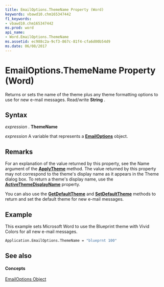 ```yaml
---
title: EmailOptions.ThemeName Property (Word)
keywords: vbawd10.chm165347442
f1_keywords:
- vbawd10.chm165347442
ms.prod: word
api_name:
- Word.EmailOptions.ThemeName
ms.assetid: ec988c2a-9cf3-867c-81f4-cfa6d00b54d9
ms.date: 06/08/2017
---
```



# EmailOptions.ThemeName Property (Word)

Returns or sets the name of the theme plus any theme formatting options to use for new e-mail messages. Read/write  **String** .


## Syntax

 _expression_ . **ThemeName**

 _expression_ A variable that represents a **[EmailOptions](Word.EmailOptions.md)** object.


## Remarks

For an explanation of the value returned by this property, see the Name argument of the  **[ApplyTheme](Word.Document.ApplyTheme.md)** method. The value returned by this property may not correspond to the theme's display name as it appears in the Theme dialog box. To return a theme's display name, use the **[ActiveThemeDisplayName](Word.Document.ActiveThemeDisplayName.md)** property.

You can also use the  **[GetDefaultTheme](Word.Application.GetDefaultTheme.md)** and **[SetDefaultTheme](Word.Application.SetDefaultTheme.md)** methods to return and set the default theme for new e-mail messages.


## Example

This example sets Microsoft Word to use the Blueprint theme with Vivid Colors for all new e-mail messages.


```vb
Application.EmailOptions.ThemeName = "blueprnt 100"
```


## See also


#### Concepts


[EmailOptions Object](Word.EmailOptions.md)

